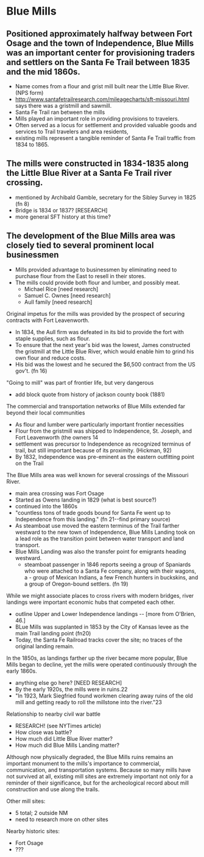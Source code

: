 # Blue Mills

## Positioned approximately halfway between Fort Osage and the town of Independence, Blue Mills was an important center for provisioning traders and settlers on the Santa Fe Trail between 1835 and the mid 1860s.
- Name comes from a flour and grist mill built near the Little Blue River. (NPS form)
- http://www.santafetrailresearch.com/mileagecharts/sft-missouri.html says there was a gristmill and sawmill.
- Santa Fe Trail ran between the mills
- Mills played an important role in providing provisions to travelers.
- Often served as a locus for settlement and provided valuable goods and services to Trail travelers and area residents,
- existing mills represent a tangible reminder of Santa Fe Trail traffic from 1834 to 1865.

## The mills were constructed in 1834-1835 along the Little Blue River at a Santa Fe Trail river crossing.
- mentioned by Archibald Gamble, secretary for the Sibley Survey in 1825 (fn 8)
- Bridge is 1834 or 1837? [RESEARCH]
- more general SFT history at this time?

## The development of the Blue Mills area was closely tied to several prominent local businessmen
- Mills provided advantage to businessmen by eliminating need to purchase flour from the East to resell in their stores.
- The mills could provide both flour and lumber, and possibly meat.
  - Michael Rice [need research]
  - Samuel C. Ownes [need research]
  - Aull family [need research]


Original impetus for the mills was provided by the prospect of securing contracts with Fort Leavenworth.
- In 1834, the Aull firm was defeated in its bid to provide the fort with staple supplies, such as flour.
- To ensure that the next year's bid was the lowest, James constructed the gristmill at the Little Blue River, which would enable him to grind his own flour and reduce costs.
- His bid was the lowest and he secured the $6,500 contract from the US gov't. (fn 16)

"Going to mill" was part of frontier life, but very dangerous
- add block quote from history of jackson county book (1881)


The commercial and transportation networks of Blue Mills extended far beyond their local communities
- As flour and lumber were particularly important frontier necessities
- Flour from the gristmill was shipped to Independence, St. Joseph, and Fort Leavenworth (the owners 14
- settlement was precursor to Independence as recognized terminus of trail, but still important because of its proximity. (Hickman, 92)
- By 1832, Independence was pre-eminent as the eastern outfitting point on the Trail


The Blue Mills area was well known for several crossings of the Missouri River.
- main area crossing was Fort Osage
- Started as Owens landing in 1829 (what is best source?)
- continued into the 1860s
- "countless tons of trade goods bound for Santa Fe went up to Independence from this landing." (fn 21--find primary source)
- As steamboat use moved the eastern terminus of the Trail farther westward to the new town of Independence, Blue Mills Landing took on a lead role as the transition point between water transport and land transport.
- Blue Mills Landing was also the transfer point for emigrants heading westward.
  - steamboat passenger in 1846 reports seeing a group of Spaniards who were attached to a Santa Fe company, along with their wagons, a - group of Mexican Indians, a few French hunters in buckskins, and a group of Oregon-bound settlers. (fn 19)


While we might associate places to cross rivers with modern bridges, river landings were important economic hubs that competed each other.

- outline Upper and Lower Independence landings -- [more from O'Brien, 46.]
- BLue Mills was supplanted in 1853 by the City of Kansas levee as the main Trail landing point (fn20)
- Today, the Santa Fe Railroad tracks cover the site; no traces of the original landing remain.



In the 1850s, as landings farther up the river became more popular, Blue Mills began to decline, yet the mills were operated continuously through the early 1860s.
- anything else go here? [NEED RESEARCH]
- By the early 1920s, the mills were in ruins.22
- "In 1923, Mark Siegfried found workmen clearing away ruins of the old mill and getting ready to roll the millstone into the river."23


Relationship to nearby civil war battle
- RESEARCH! (see NYTimes article)
- How close was battle?
- How much did Little Blue River matter?
- How much did Blue Mills Landing matter?

Although now physically degraded, the Blue Mills ruins remains an important monument to the mills's importance to commercial, communication, and transportation systems. Because so many mills have not survived at all, existing mill sites are extremely important not only for a reminder of their significance, but for the archeological record about mill construction and use along the trails.

Other mill sites:
- 5 total; 2 outside NM
- need to research more on other sites

Nearby historic sites:
- Fort Osage
- ???
